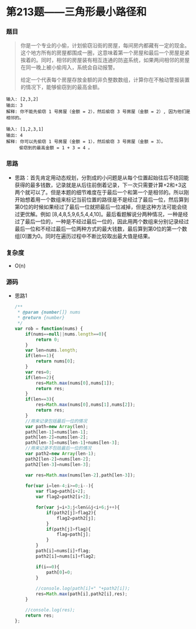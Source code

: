 # 第213题——三角形最小路径和

### 题目

> 你是一个专业的小偷，计划偷窃沿街的房屋，每间房内都藏有一定的现金。这个地方所有的房屋都围成一圈，这意味着第一个房屋和最后一个房屋是紧挨着的。同时，相邻的房屋装有相互连通的防盗系统，如果两间相邻的房屋在同一晚上被小偷闯入，系统会自动报警。
>
> 给定一个代表每个房屋存放金额的非负整数数组，计算你在不触动警报装置的情况下，能够偷窃到的最高金额。
>

```
输入: [2,3,2]
输出: 3
解释: 你不能先偷窃 1 号房屋（金额 = 2），然后偷窃 3 号房屋（金额 = 2）, 因为他们是相邻的。

输入: [1,2,3,1]
输出: 4
解释: 你可以先偷窃 1 号房屋（金额 = 1），然后偷窃 3 号房屋（金额 = 3）。
     偷窃到的最高金额 = 1 + 3 = 4 。
```

### 思路

* 思路：首先肯定用动态规划，分割成的小问题是从每个位置起始往后不绕回能获得的最多钱数，记录就是从后往前倒着记录，下一次只需要计算+2和+3这两个就可以了。但是本题的细节难度在于最后一个和第一个是相邻的。所以刚开始想着用一个数组来标记当前位置的路径是不是经过了最后一位，然后算到第0位的时候如果经过了最后一位就把最后一位减掉，但是这种方法可能会绕过更优解。例如 [8,4,8,5,9,6,5,4,4,10]。最后看题解说分两种情况，一种是经过了最后一位的，一种是不经过最后一位的，因此用两个数组来分别记录经过最后一位和不经过最后一位两种方式的最大钱数，最后算到第0位的第一个数组[0]置为0。同时在遍历过程中不断比较取出最大值是结果。

### 复杂度

- O(n)


### 源码

* 思路1

  ```js
  /**
   * @param {number[]} nums
   * @return {number}
   */
  var rob = function(nums) {
      if(nums==null||nums.length==0){
          return 0;
      }
      var len=nums.length;
      if(len==1){
          return nums[0];
      }
      var res=0;
      if(len==2){
          res=Math.max(nums[0],nums[1]);
          return res;
      }
      if(len==3){
          res=Math.max(nums[0],nums[1],nums[2]);
          return res;
      }
      //用来记录包括最后一位的情况
      var path=new Array(len);
      path[len-1]=nums[len-1];
      path[len-2]=nums[len-2];
      path[len-3]=nums[len-1]+nums[len-3];
      //用来记录不包括最后一位的情况
      var path2=new Array(len-1);
      path2[len-2]=nums[len-2];
      path2[len-3]=nums[len-3];
  
      var res=Math.max(nums[len-2],path[len-3]);
      
      for(var i=len-4;i>=0;i--){
          var flag=path[i+2];
          var flag2=path2[i+2];
  
          for(var j=i+3;j<len&&j<i+6;j++){
              if(path2[j]>flag2){
                  flag2=path2[j];
              }
              if(path[j]>flag){
                  flag=path[j];
              }
          }
          path[i]=nums[i]+flag;
          path2[i]=nums[i]+flag2;
  
          if(i==0){
              path[0]=0;               
          }
          
          //console.log(path[i]+" "+path2[i]);
          res=Math.max(path[i],path2[i],res);
      }
  
      //console.log(res);
      return res;
  };
  ```

